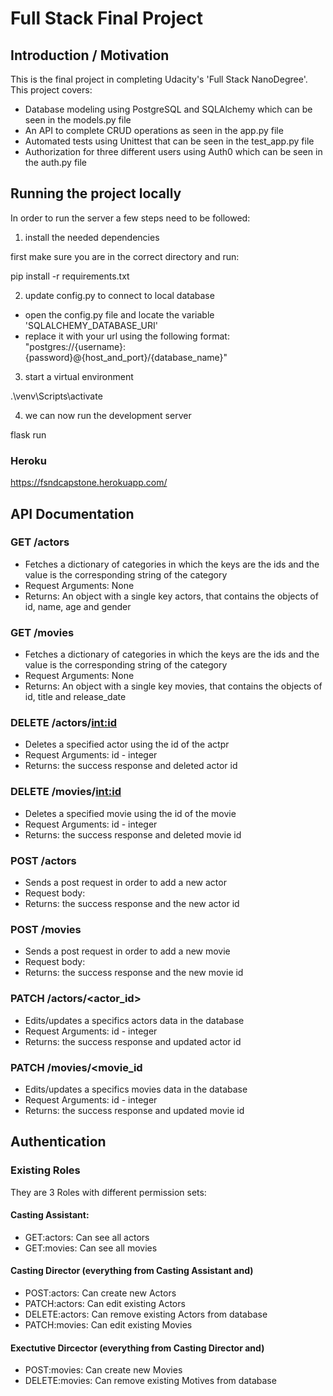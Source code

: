 # Full Stack Final Project

## Introduction / Motivation
This is the final project in completing Udacity's 'Full Stack NanoDegree'. This project covers:
- Database modeling using PostgreSQL and SQLAlchemy which can be seen in the models.py file
- An API to complete CRUD operations as seen in the app.py file
- Automated tests using Unittest that can be seen in the test_app.py file
- Authorization for three different users using Auth0 which can be seen in the auth.py file

## Running the project locally

In order to run the server a few steps need to be followed:

1. install the needed dependencies

first make sure you are in the correct directory and run:

pip install -r requirements.txt

2. update config.py to connect to local database

- open the config.py file and locate the variable 'SQLALCHEMY_DATABASE_URI'
- replace it with your url using the following format: "postgres://{username}:{password}@{host_and_port}/{database_name}"

3. start a virtual environment

.\venv\Scripts\activate

4. we can now run the development server
 
flask run

### Heroku

https://fsndcapstone.herokuapp.com/

## API Documentation

### GET /actors

- Fetches a dictionary of categories in which the keys are the ids and the value is the corresponding string of the category
- Request Arguments: None
- Returns: An object with a single key actors, that contains the objects of id, name, age and gender

### GET /movies

- Fetches a dictionary of categories in which the keys are the ids and the value is the corresponding string of the category
- Request Arguments: None
- Returns: An object with a single key movies, that contains the objects of id, title and release_date

### DELETE /actors/<int:id>

- Deletes a specified actor using the id of the actpr
- Request Arguments: id - integer
- Returns: the success response and deleted actor id

### DELETE /movies/<int:id>

- Deletes a specified movie using the id of the movie
- Request Arguments: id - integer
- Returns: the success response and deleted movie id

### POST /actors

- Sends a post request in order to add a new actor
- Request body:
- Returns: the success response and the new actor id


### POST /movies

- Sends a post request in order to add a new movie
- Request body:
- Returns: the success response and the new movie id

### PATCH /actors/<actor_id>

- Edits/updates a specifics actors data in the database
- Request Arguments: id - integer
- Returns: the success response and updated actor id

### PATCH /movies/<movie_id

- Edits/updates a specifics movies data in the database
- Request Arguments: id - integer
- Returns: the success response and updated movie id

## Authentication

### Existing Roles
They are 3 Roles with different permission sets:

#### Casting Assistant:
- GET:actors: Can see all actors
- GET:movies: Can see all movies
#### Casting Director (everything from Casting Assistant and)
- POST:actors: Can create new Actors
- PATCH:actors: Can edit existing Actors
- DELETE:actors: Can remove existing Actors from database
- PATCH:movies: Can edit existing Movies
#### Exectutive Dircector (everything from Casting Director and)
- POST:movies: Can create new Movies
- DELETE:movies: Can remove existing Motives from database
